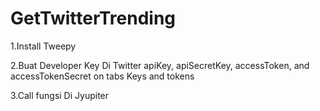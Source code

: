 # GetTwitterTrending
1.Install Tweepy

2.Buat Developer Key Di Twitter apiKey, apiSecretKey, accessToken, and accessTokenSecret on tabs Keys and tokens

3.Call fungsi Di Jyupiter
